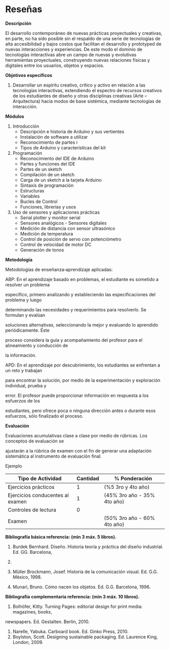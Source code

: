 # Reseñas

**Descripción**


El desarrollo contemporáneo de nuevas prácticas proyectuales y creativas, en parte, no ha sido posible sin el respaldo de una serie de tecnologías de alta accesibilidad y bajos costos que facilitan el desarrollo y prototyped de nuevas interacciones y experiencias. De este modo el dominio de tecnologías interactivas abre un campo de nuevas y evolutivas herramientas proyectuales, construyendo nuevas relaciones físicas y digitales entre los usuarios, objetos y espacios.


**Objetivos específicos** 

1. Desarrollar un espíritu creativo, crítico y activo en relación a las tecnologías interactivas, extendiendo el espectro de recursos creativos de los estudiantes de diseño y otras disciplinas creativas (Arte – Arquitectura) hacia modos de base sistémica, mediante tecnologías de interacción.


**Módulos**

1. Introducción
    - Descripción e historia de Arduino y sus vertientes
    - Instalación de software a utilizar
    - Reconocimiento de partes i
    - Tipos de Arduino y características del kit
2. Programación
    - Reconocimiento del IDE de Arduino
    - Partes y funciones del IDE
    - Partes de un sketch
    - Compilación de un sketch
    - Carga de un sketch a la tarjeta Arduino
    - Sintaxis de programación
    - Estructuras
    - Variables
    - Bucles de Control
    - Funciones, librerías y usos
3. Uso de sensores y aplicaciones prácticas
    - Serial plotter y monitor serial
    - Sensores analógicos - Sensores digitales
    - Medición de distancia con sensor ultrasónico
    - Medición de temperatura
    - Control de posición de servo con potenciómetro
    - Control de velocidad de motor DC
    - Generación de tonos

**Metodología**

Metodologías de enseñanza‐aprendizaje aplicadas:

ABP: En el aprendizaje basado en problemas, el estudiante es sometido a resolver un problema

específico, primero analizando y estableciendo las especificaciones del problema y luego

determinando las necesidades y requerimientos para resolverlo. Se formulan y evalúan

soluciones alternativas, seleccionando la mejor y evaluando lo aprendido periódicamente. Éste

proceso considera la guía y acompañamiento del profesor para el alineamiento y conducción de

la información.

APD: En el aprendizaje por descubrimiento, los estudiantes se enfrentan a un reto y trabajan

para encontrar la solución, por medio de la experimentación y exploración individual, prueba y

error. El profesor puede proporcionar información en respuesta a los esfuerzos de los

estudiantes, pero ofrece poca o ninguna dirección antes o durante esos esfuerzos, sólo finalizado el proceso.

**Evaluación**

Evaluaciones acumulativas clase a clase por medio de rúbricas. Los conceptos de evaluación se

ajustarán a la rúbrica de examen con el fin de generar una adaptación sistemática al instrumento de evaluación final.

Ejemplo

| Tipo de Actividad | Cantidad | % Ponderación |
| --- | --- | --- |
| Ejercicios prácticos | 1 | (%5 3ro y 4to año) |
| Ejercicios conducentes al examen | 1 | (45% 3ro año - 35% 4to año) |
| Controles de lectura | 0 |  |
| Examen |  | (50% 3ro año - 60% 4to año) |

**Bibliografía básica referencia: (min 3 máx. 5 libros).**

1. Burdek Bernhard. Diseño. Historia teoría y práctica del diseño industrial. Ed. GG. Barcelona,

1994.

1. Müller Brockmann, Josef. Historia de la comunicación visual. Ed. G.G. México, 1998.
2. Munari, Bruno. Cómo nacen los objetos. Ed. G.G. Barcelona, 1996.

**Bibliografía complementaria referencia: (min 3 máx. 10 libros).**

1. Bolhöfer, Kitty. Turning Pages: editorial design for print media: magazines, books,

newspapers. Ed. Gestalten. Berlin, 2010.

1. Narelle, Yabuka. Carboard book. Ed. Ginko Press, 2010.
2. Boylston, Scott. Designing sustainable packaging. Ed. Laurence King, London, 2009.